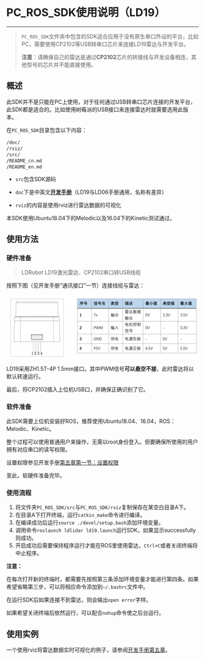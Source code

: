 # PC_ROS_SDK使用说明（LD19）

---

> `PC_ROS_SDK`文件夹中包含的SDK适合应用于没有原生串口外设的平台，比如PC，需要使用CP2102等USB转串口芯片来连接LD19雷达与开发平台。
>
> **注意**：请确保自己的雷达是通过**CP2102**芯片的转接线与开发设备相连，其他型号的芯片并不能直接使用。

## 概述

此SDK并不是只能在PC上使用，对于任何通过USB转串口芯片连接的开发平台，此SDK都是适合的。比如使用树莓派的USB接口来连接雷达时就需要选用此版本。

在`PC_ROS_SDK`目录包含以下内容：

``` 
/doc/
/rviz/
/src/
/README_cn.md
/README_en.md
```

- `src`包含SDK源码

- `doc`下是中英文[**开发手册**](./doc/LDROBOT_LD06_开发手册_v1.0.pdf)（LD19与LD06手册通用，名称有差异）

- `rviz`的内容是使用rviz进行雷达数据的可视化

本SDK使用Ubuntu18.04下的Melodic以及16.04下的Kinetic测试通过。

## 使用方法

### 硬件准备

> LDRobot LD19激光雷达、CP2102串口转USB线缆

按照下图（见开发手册“通讯接口”一节）连接线缆与雷达：

![LD19通讯接口图](../pic/image-20210802170439262.png)

LD19采用ZH1.5T-4P 1.5mm接口。其中PWM信号**可以悬空不接**，此时雷达将以默认转速运行。

最后，将CP2102插入上位机USB口，并确保正确识别了它。

### 软件准备

此SDK需要上位机安装好ROS，推荐使用Ubuntu18.04、16.04，ROS：Melodic、Kinetic。

整个过程可以使用普通用户来操作，无需以root身份登入。但要确保所使用的用户拥有对应串口的读写权限。

设置权限参见开发手册[第五章第一节：设置权限](./doc/LDROBOT_LD06_开发手册_v1.0.pdf)

至此，软硬件准备完毕。

### 使用流程

1. 将文件夹`PC_ROS_SDK/src`与`PC_ROS_SDK/rviz`复制保存在某空白目录A下。
2. 在目录A下打开终端，运行`catkin_make`命令进行编译。
3. 在编译成功后运行`source ./devel/setup.bash`添加环境变量。
4. 调用命令`roslaunch ldlidar ld19.launch`运行SDK，如果显示successfully则成功。
5. 开启成功后需要保持程序运行才能在ROS里使用雷达，`Ctrl+C`或者关闭终端将中止程序。

**注意：**

在每次打开新的终端时，都需要先按照第三条添加环境变量才能进行第四条。如果希望省略第三步，可以将相应命令添加到`~/.bashrc`文件中。

在运行SDK后如果连接不到雷达，则会输出`open error`字样。

如果希望关闭终端后依然运行，可以配合`nohup`命令使之后台运行。

## 使用实例

一个使用rviz将雷达数据实时可视化的例子，请参阅[开发手册第五章](./doc/LDROBOT_LD06_开发手册_v1.0.pdf)。

